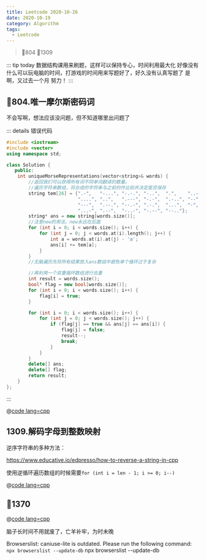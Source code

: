 ```yaml
---
title: Leetcode 2020-10-26
date: 2020-10-19
category: Algorithm
tags:
  - Leetcode
---
```


>  🎈804 🎈1309

<!-- more -->

::: tip today
数据结构课用来刷题，这样可以保持专心，时间利用最大化
好像没有什么可以玩电脑的时间，打游戏的时间用来写题好了，好久没有认真写题了
是啊，又过去一个月 努力！
:::

## 🎈804.唯一摩尔斯密码词

不会写啊，想法应该没问题，但不知道哪里出问题了

::: details 错误代码
```cpp
#include <iostream>
#include <vector>
using namespace std;

class Solution {
   public:
    int uniqueMorseRepresentations(vector<string>& words) {
        //返回我们可以获得所有词不同单词翻译的数量。
        //遍历字符串数组，将合成的字符串与之前的作比较并决定是否保存
        string tem[26] = {".-",   "-...", "-.-.", "-..",  ".",    "..-.", "--.",
                          "....", "..",   ".---", "-.-",  ".-..", "--",   "-.",
                          "---",  ".--.", "--.-", ".-.",  "...",  "-",    "..-",
                          "...-", ".--",  "-..-", "-.--", "--.."};
        string* ans = new string[words.size()];
        //注意new的用法，new永远在后面
        for (int i = 0; i < words.size(); i++) {
            for (int j = 0; j < words.at(i).length(); j++) {
                int a = words.at(i).at(j) - 'a';
                ans[i] += tem[a];
            }
        }
        //无脑遍历先将所有结果放入ans数组中避免单个循环过于复杂

        //再利用一个双重循环数组进行去重
        int result = words.size();
        bool* flag = new bool[words.size()];
        for (int i = 0; i < words.size(); i++) {
            flag[i] = true;
        }

        for (int i = 0; i < words.size(); i++) {
            for (int j = 0; j < words.size(); j++) {
                if (flag[j] == true && ans[j] == ans[i]) {
                    flag[j] = false;
                    result--;
                    break;
                }
            }
        }
        delete[] ans;
        delete[] flag;
        return result;
    }
};
```
:::


@[code lang=cpp](@/code/leetcode/804.唯一摩尔斯密码词.cpp/)

## 1309.解码字母到整数映射

逆序字符串的多种方法：

https://www.educative.io/edpresso/how-to-reverse-a-string-in-cpp

使用逆循环遍历数组的时候需要`for (int i = len - 1; i >= 0; i--)`

@[code lang=cpp](@/code/leetcode/1309.解码字母到整数映射.cpp/)

## 🎈1370

@[code lang=cpp](@/code/leetcode/.cpp/)

脑子长时间不用就废了，亡羊补牢，为时未晚

Browserslist: caniuse-lite is outdated. Please run the following command: `npx browserslist --update-db`
npx browserslist --update-db
